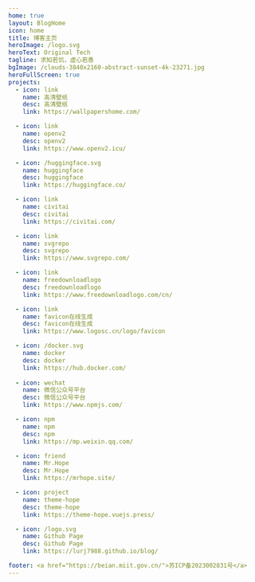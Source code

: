 ```yaml
---
home: true
layout: BlogHome
icon: home
title: 博客主页
heroImage: /logo.svg
heroText: Original Tech
tagline: 求知若饥，虚心若愚
bgImage: /clouds-3840x2160-abstract-sunset-4k-23271.jpg
heroFullScreen: true
projects:
  - icon: link
    name: 高清壁纸
    desc: 高清壁纸
    link: https://wallpapershome.com/

  - icon: link
    name: openv2
    desc: openv2
    link: https://www.openv2.icu/

  - icon: /huggingface.svg
    name: huggingface
    desc: huggingface
    link: https://huggingface.co/

  - icon: link
    name: civitai
    desc: civitai
    link: https://civitai.com/

  - icon: link
    name: svgrepo
    desc: svgrepo
    link: https://www.svgrepo.com/

  - icon: link
    name: freedownloadlogo
    desc: freedownloadlogo
    link: https://www.freedownloadlogo.com/cn/

  - icon: link
    name: favicon在线生成
    desc: favicon在线生成
    link: https://www.logosc.cn/logo/favicon

  - icon: /docker.svg
    name: docker
    desc: docker
    link: https://hub.docker.com/
  
  - icon: wechat
    name: 微信公众号平台
    desc: 微信公众号平台
    link: https://www.npmjs.com/

  - icon: npm
    name: npm
    desc: npm
    link: https://mp.weixin.qq.com/

  - icon: friend
    name: Mr.Hope
    desc: Mr.Hope
    link: https://mrhope.site/

  - icon: project
    name: theme-hope
    desc: theme-hope
    link: https://theme-hope.vuejs.press/    

  - icon: /logo.svg
    name: Github Page
    desc: Github Page
    link: https://lurj7988.github.io/blog/

footer: <a href="https://beian.miit.gov.cn/">苏ICP备2023002831号</a>
---
```


<!-- 这是一个博客主页的案例。

要使用此布局，你应该在页面前端设置 `layout: BlogHome` 和 `home: true`。

相关配置文档请见 [博客主页](https://theme-hope.vuejs.press/zh/guide/blog/home/)。 -->
